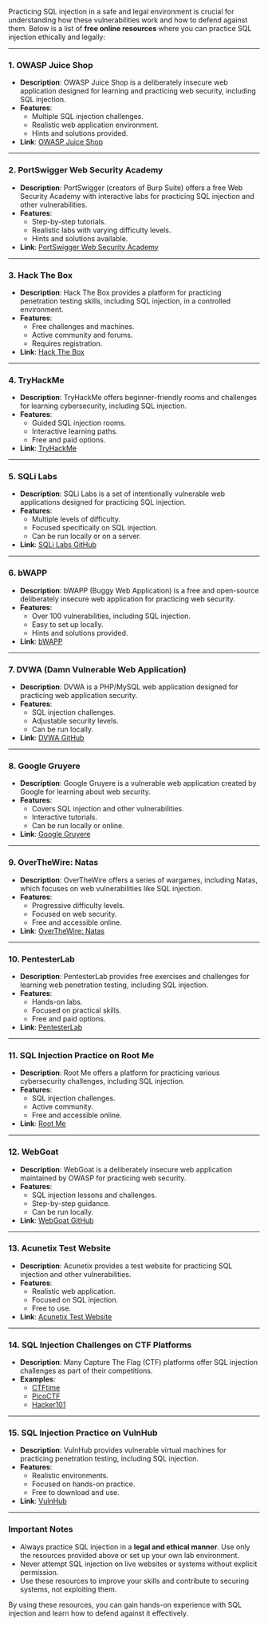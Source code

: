 Practicing SQL injection in a safe and legal environment is crucial for understanding how these vulnerabilities work and how to defend against them. Below is a list of **free online resources** where you can practice SQL injection ethically and legally:

---

### **1. OWASP Juice Shop**
- **Description**: OWASP Juice Shop is a deliberately insecure web application designed for learning and practicing web security, including SQL injection.
- **Features**:
  - Multiple SQL injection challenges.
  - Realistic web application environment.
  - Hints and solutions provided.
- **Link**: [OWASP Juice Shop](https://owasp.org/www-project-juice-shop/)

---

### **2. PortSwigger Web Security Academy**
- **Description**: PortSwigger (creators of Burp Suite) offers a free Web Security Academy with interactive labs for practicing SQL injection and other vulnerabilities.
- **Features**:
  - Step-by-step tutorials.
  - Realistic labs with varying difficulty levels.
  - Hints and solutions available.
- **Link**: [PortSwigger Web Security Academy](https://portswigger.net/web-security/sql-injection)

---

### **3. Hack The Box**
- **Description**: Hack The Box provides a platform for practicing penetration testing skills, including SQL injection, in a controlled environment.
- **Features**:
  - Free challenges and machines.
  - Active community and forums.
  - Requires registration.
- **Link**: [Hack The Box](https://www.hackthebox.com/)

---

### **4. TryHackMe**
- **Description**: TryHackMe offers beginner-friendly rooms and challenges for learning cybersecurity, including SQL injection.
- **Features**:
  - Guided SQL injection rooms.
  - Interactive learning paths.
  - Free and paid options.
- **Link**: [TryHackMe](https://tryhackme.com/)

---

### **5. SQLi Labs**
- **Description**: SQLi Labs is a set of intentionally vulnerable web applications designed for practicing SQL injection.
- **Features**:
  - Multiple levels of difficulty.
  - Focused specifically on SQL injection.
  - Can be run locally or on a server.
- **Link**: [SQLi Labs GitHub](https://github.com/Audi-1/sqli-labs)

---

### **6. bWAPP**
- **Description**: bWAPP (Buggy Web Application) is a free and open-source deliberately insecure web application for practicing web security.
- **Features**:
  - Over 100 vulnerabilities, including SQL injection.
  - Easy to set up locally.
  - Hints and solutions provided.
- **Link**: [bWAPP](http://www.itsecgames.com/)

---

### **7. DVWA (Damn Vulnerable Web Application)**
- **Description**: DVWA is a PHP/MySQL web application designed for practicing web application security.
- **Features**:
  - SQL injection challenges.
  - Adjustable security levels.
  - Can be run locally.
- **Link**: [DVWA GitHub](https://github.com/digininja/DVWA)

---

### **8. Google Gruyere**
- **Description**: Google Gruyere is a vulnerable web application created by Google for learning about web security.
- **Features**:
  - Covers SQL injection and other vulnerabilities.
  - Interactive tutorials.
  - Can be run locally or online.
- **Link**: [Google Gruyere](https://google-gruyere.appspot.com/)

---

### **9. OverTheWire: Natas**
- **Description**: OverTheWire offers a series of wargames, including Natas, which focuses on web vulnerabilities like SQL injection.
- **Features**:
  - Progressive difficulty levels.
  - Focused on web security.
  - Free and accessible online.
- **Link**: [OverTheWire: Natas](https://overthewire.org/wargames/natas/)

---

### **10. PentesterLab**
- **Description**: PentesterLab provides free exercises and challenges for learning web penetration testing, including SQL injection.
- **Features**:
  - Hands-on labs.
  - Focused on practical skills.
  - Free and paid options.
- **Link**: [PentesterLab](https://pentesterlab.com/)

---

### **11. SQL Injection Practice on Root Me**
- **Description**: Root Me offers a platform for practicing various cybersecurity challenges, including SQL injection.
- **Features**:
  - SQL injection challenges.
  - Active community.
  - Free and accessible online.
- **Link**: [Root Me](https://www.root-me.org/)

---

### **12. WebGoat**
- **Description**: WebGoat is a deliberately insecure web application maintained by OWASP for practicing web security.
- **Features**:
  - SQL injection lessons and challenges.
  - Step-by-step guidance.
  - Can be run locally.
- **Link**: [WebGoat GitHub](https://github.com/WebGoat/WebGoat)

---

### **13. Acunetix Test Website**
- **Description**: Acunetix provides a test website for practicing SQL injection and other vulnerabilities.
- **Features**:
  - Realistic web application.
  - Focused on SQL injection.
  - Free to use.
- **Link**: [Acunetix Test Website](https://testphp.vulnweb.com/)

---

### **14. SQL Injection Challenges on CTF Platforms**
- **Description**: Many Capture The Flag (CTF) platforms offer SQL injection challenges as part of their competitions.
- **Examples**:
  - [CTFtime](https://ctftime.org/)
  - [PicoCTF](https://picoctf.org/)
  - [Hacker101](https://www.hacker101.com/)

---

### **15. SQL Injection Practice on VulnHub**
- **Description**: VulnHub provides vulnerable virtual machines for practicing penetration testing, including SQL injection.
- **Features**:
  - Realistic environments.
  - Focused on hands-on practice.
  - Free to download and use.
- **Link**: [VulnHub](https://www.vulnhub.com/)

---

### **Important Notes**
- Always practice SQL injection in a **legal and ethical manner**. Use only the resources provided above or set up your own lab environment.
- Never attempt SQL injection on live websites or systems without explicit permission.
- Use these resources to improve your skills and contribute to securing systems, not exploiting them.

By using these resources, you can gain hands-on experience with SQL injection and learn how to defend against it effectively.
